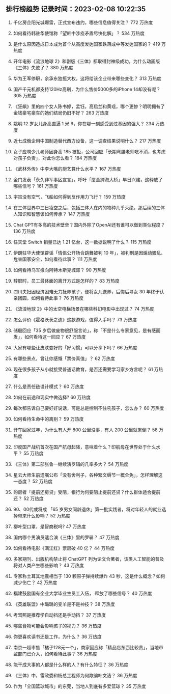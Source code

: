 
## 排行榜趋势 记录时间：2023-02-08 10:22:35
  
  1. 千亿房企阳光城爆雷，正式宣布违约，哪些信息值得关注？ 772 万热度
    
  2. 如何看待韩驻华使馆称「望韩中涉疫矛盾尽快化解」？ 534 万热度
    
  3. 是什么原因造成日本成为首个从高度发达国家跌落成中等发达国家的？ 419 万热度
    
  4. 开年电影《流浪地球 2》和剧版《三体》都取得封神级成功，为什么动画版《三体》失败了？ 380 万热度
    
  5. 华为王军停职，余承东独揽大权，这将给该企业带来哪些变化？ 313 万热度
    
  6. 国产千元机都支持120Hz高刷，为什么售价5000多的iPhone 14却没有呢？ 305 万热度
    
  7. 《狂飙》里的四个女人陈书婷，孟钰，高启兰和黄瑶，哪个更惨？明明拥有了金钱豪宅豪车的她们结局仍旧不好？ 263 万热度
    
  8. 姚明 12 岁女儿身高直逼 1 米 9，你在哪一刻感受到过基因的强大？ 234 万热度
    
  9. 近七成俄企用中国制造替代西方设备，这一调查结果说明什么？ 217 万热度
    
  10. 女子应聘少儿老师因身高 185 被拒，公司回应「长期弯腰老师吃不消，也考虑对孩子负责」，对此你怎么看？ 184 万热度
    
  11. 《武林外传》中李大嘴的厨艺算什么水平？ 167 万热度
    
  12. 金门发表「永久非军事区宣言」，呼吁「厦金跨海大桥」早日兴建，这释放了哪些信号？ 161 万热度
    
  13. 宇宙没有空气，飞船如何得到反作用力飞行？ 159 万热度
    
  14. 在三体世界中三日凌空之后，包括三体人在内的物种几乎灭绝，那后续的三体人知识和智慧该如何传承？ 147 万热度
    
  15. Chat GPT有多高的技术壁垒？国内外除了OpenAI还有谁可以做到类似程度？ 136 万热度
    
  16. 任天堂 Switch 销量已达 1.21 亿台，这一数据说明了什么？ 115 万热度
    
  17. 伊朗驻华大使馆辟谣「情侣公开场合跳舞被判 10 年」，被判刑是因煽动骚乱、危害国家安全，如何看待此事？ 111 万热度
    
  18. 如何看待乌军撤向阿特木斯克城郊？ 90 万热度
    
  19. 辞职时，员工最体面的离开方式是怎样的？ 83 万热度
    
  20. 四川夫妇因经济困难无力抚养孩子，便将女儿送养，后悔后寻女 30 年终于认亲团圆，如何看待此事？ 76 万热度
    
  21. 《流浪地球 2》中的太空电梯场景在哪些科幻电影中出现过？ 74 万热度
    
  22. 怎么评价《霍格沃茨之遗》这款游戏，值得入手吗？ 73 万热度
    
  23. 储殷回应「35 岁后做废物很舒服言论」，称「不是什么专家意见，是有感而发」，如何看待这一回应？ 67 万热度
    
  24. 大家有哪些让皮肤变好的「好习惯」可以分享下吗？ 66 万热度
    
  25. 有哪些景点，曾让你感慨「票价真值」？ 62 万热度
    
  26. 现在很多孩子从小就接受普通话教育，是否还需要学习家乡方言呢？ 61 万热度
    
  27. 什么是责任链设计模式？ 60 万热度
    
  28. 如何在前途和现实中做选择? 60 万热度
    
  29. 每次都告诉自己要好好说话，可是总是控制不住吼孩子，怎么办？ 60 万热度
    
  30. 如何看待生命中的离别？ 59 万热度
    
  31. 开车回家过年，为什么有人开 800 公里没事，有人 200 公里就累倒？ 58 万热度
    
  32. 印度国产战机首次在国产航母起降，意味着什么？印航母在世界处于什么水平？ 55 万热度
    
  33. 《三体》第二部张鲁一继续演罗辑的几率多大？ 54 万热度
    
  34. 星云大师生前遗嘱公布「没有舍利子，各种繁文缛节一概全免」，怎样理解这一态度？ 52 万热度
    
  35. 购房者「提前还房贷」受阻，银行为何要阻止提前还贷？什么群体适合提前还？ 52 万热度
    
  36. 90、00代或将成 「65 岁男女同龄退休」第一批实践者，将对年轻人的就业选择带来什么影响？ 52 万热度
    
  37. 柳叶型口罩，是智商税吗? 47 万热度
    
  38. 国内哪个男演员适合演《三体》里的罗辑？ 47 万热度
    
  39. 如何看待电影《满江红》票房破 40 亿？ 44 万热度
    
  40. 多家期刊、出版机构禁止将 ChatGPT 列为论文合著者，该类人工智能的普及将对人类产生哪些影响？ 43 万热度
    
  41. 专家称土耳其地震相当于 130 颗原子弹持续爆炸 43 秒，这是什么概念？如何减少伤亡？ 42 万热度
    
  42. 福建鼓励国有企业大学毕业生员工入伍， 释放了哪些信号？ 40 万热度
    
  43. 《英雄联盟》中璐璐的变羊是不是神技？ 38 万热度
    
  44. 考驾照是推荐学自动挡还是手动挡？ 37 万热度
    
  45. 哪些食物可能会影响孩子的视力？ 36 万热度
    
  46. 你更喜欢读书还是工作，为什么？ 36 万热度
    
  47. 南京一超市售「橘子128元一个」，商家回应称「精品店东西比较贵」，当地市监部门已介入，如何看待此事？ 36 万热度
    
  48. 能干成大事的人都是什么样的人？有什么特征？ 36 万热度
    
  49. 《三体》中，雷政委和杨总工程师为何欺骗叶文洁？ 36 万热度
    
  50. 作为「全国篮球城市」的东莞，当地人到底有多爱篮球？ 35 万热度
    
